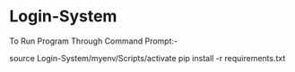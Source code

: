 # Login-System
To Run Program Through Command Prompt:-


source Login-System/myenv/Scripts/activate
pip install -r requirements.txt